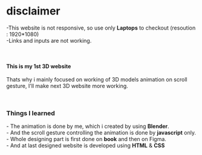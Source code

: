 <h1>disclaimer</h1>
<p>
  -This website is not responsive, so use only <strong>Laptops</strong> to checkout (resoution : 1920*1080)<br>
  -Links and inputs are not working.
</p>
<br>
<h4>This is my 1st 3D website</h4>
<p>Thats why i mainly focused on working of 3D models animation on scroll gesture, I'll make next 3D website more working.</p>
<br>
<h3>Things I learned</h3>
<p>
  - The animation is done by me, which i created by using <strong>Blender</strong>.<br>
  - And the scroll gesture controlling the animation is done by <strong>javascript</strong> only.<br>
  - Whole designing part is first done on <strong>book</strong> and then on <string>Figma</string>.<br>
  - And at last designed website is developed using <strong>HTML</strong> & <strong>CSS</strong>
</p>

